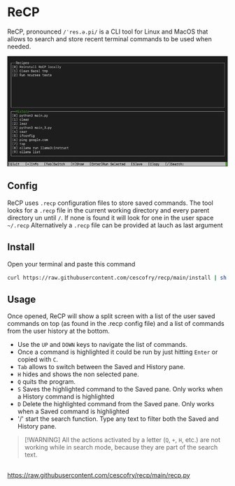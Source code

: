 # ReCP

ReCP, pronounced `/ˈres.ə.pi/` is a CLI tool for Linux and MacOS that allows to search and store recent terminal commands to be used when needed.


 ![screenshot](https://raw.githubusercontent.com/cescofry/recp/main/screenshot.png)

## Config

ReCP uses `.recp` configuration files to store saved commands.
The tool looks for a `.recp` file in the current working directory and every parent directory un until `/`. If none is found it will look for one in the user space `~/.recp`
Alternatively a `.recp` file can be provided at lauch as last argument


## Install

Open your terminal and paste this command

```bash
curl https://raw.githubusercontent.com/cescofry/recp/main/install | sh
```


## Usage

Once opened, ReCP will show a split screen with a list of the user saved commands on top (as found in the .recp config file) and a list of commands from the user history at the bottom.

* Use the `UP` and `DOWN` keys to navigate the list of commands.
* Once a command is highlighted it could be run by just hitting `Enter` or copied with `C`.
* `Tab` allows to switch between the Saved and History pane.
* `H` hides and shows the non selected pane.
* `Q` quits the program.
* `S` Saves the highlighted command to the Saved pane. Only works when a History command is highlighted
* `D` Delete the highlighted command from the Saved pane. Only works when a Saved command is highlighted
* '/' start the search function. Type any text to filter both the Saved and History pane.

> \[!WARNING\]
> All the actions activated by a letter (`Q`, `+`, `H`, etc.) are not working while in search mode, because they are part of the search text.


## 





<https://raw.githubusercontent.com/cescofry/recp/main/recp.py>
